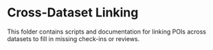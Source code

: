 # Cross-Dataset Linking

This folder contains scripts and documentation for linking POIs across datasets to fill in missing check-ins or reviews.
